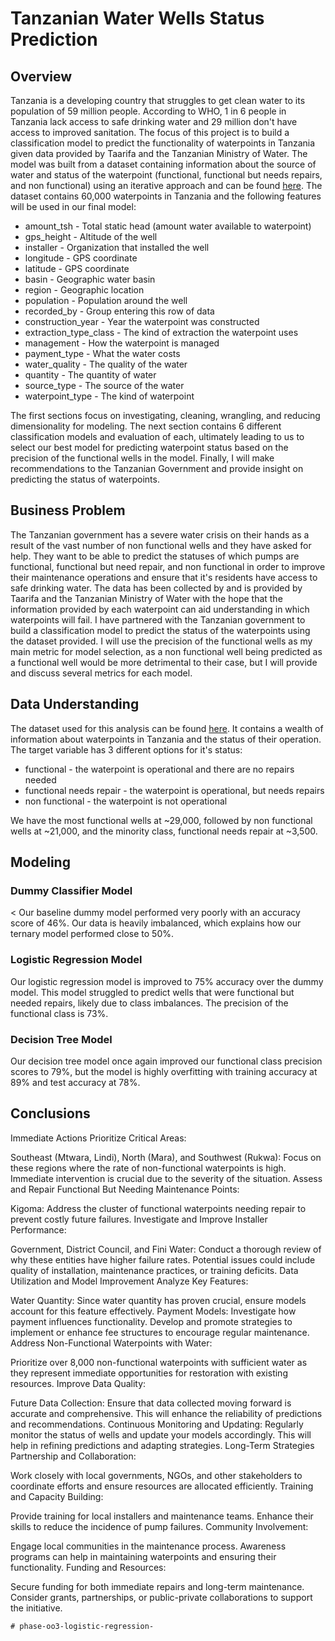 # Tanzanian Water Wells Status Prediction


## Overview

Tanzania is a developing country that struggles to get clean water to its population of 59 million people. According to WHO, 1 in 6 people in Tanzania lack access to safe drinking water and 29 million don't have access to improved sanitation. The focus of this project is to build a classification model to predict the functionality of waterpoints in Tanzania given data provided by Taarifa and the Tanzanian Ministry of Water. The model was built from a dataset containing information about the source of water and status of the waterpoint (functional, functional but needs repairs, and non functional) using an iterative approach and can be found [here](./data/training_set_values.csv). The dataset contains 60,000 waterpoints in Tanzania and the following features will be used in our final model:

* amount_tsh - Total static head (amount water available to waterpoint)
* gps_height - Altitude of the well
* installer - Organization that installed the well
* longitude - GPS coordinate
* latitude - GPS coordinate
* basin - Geographic water basin
* region - Geographic location
* population - Population around the well
* recorded_by - Group entering this row of data
* construction_year - Year the waterpoint was constructed
* extraction_type_class - The kind of extraction the waterpoint uses
* management - How the waterpoint is managed
* payment_type - What the water costs
* water_quality - The quality of the water
* quantity - The quantity of water
* source_type - The source of the water
* waterpoint_type - The kind of waterpoint

The first sections focus on investigating, cleaning, wrangling, and reducing dimensionality for modeling. The next section contains 6 different classification models and evaluation of each, ultimately leading to us to select our best model for predicting waterpoint status based on the precision of the functional wells in the model. Finally, I will make recommendations to the Tanzanian Government and provide insight on predicting the status of waterpoints.

## Business Problem

The Tanzanian government has a severe water crisis on their hands as a result of the vast number of non functional wells and they have asked for help. They want to be able to predict the statuses of which pumps are functional, functional but need repair, and non functional in order to improve their maintenance operations and ensure that it's residents have access to safe drinking water.  The data has been collected by and is provided by Taarifa and the Tanzanian Ministry of Water with the hope that the information provided by each waterpoint can aid understanding in which waterpoints will fail.
I have partnered with the Tanzanian government to build a classification model to predict the status of the waterpoints using the dataset provided. I will use the precision of the functional wells as my main metric for model selection, as a non functional well being predicted as a functional well would be more detrimental to their case, but I will provide and discuss several metrics for each model.

## Data Understanding

The dataset used for this analysis can be found [here](./data/training_set_values.csv).  It contains a wealth of information about waterpoints in Tanzania and the status of their operation. The target variable has 3 different options for it's status:

* functional - the waterpoint is operational and there are no repairs needed
* functional needs repair - the waterpoint is operational, but needs repairs
* non functional - the waterpoint is not operational 

We have the most functional wells at ~29,000, followed by non functional wells at ~21,000, and the minority class, functional needs repair at ~3,500.

## Modeling

### Dummy Classifier Model 

<
Our baseline dummy model performed very poorly with an accuracy score of 46%. Our data is heavily imbalanced, which explains how our ternary model performed close to 50%.
    
### Logistic Regression Model 


Our logistic regression model is improved to 75% accuracy over the dummy model. This model struggled to predict wells that were functional but needed repairs, likely due to class imbalances. The precision of the functional class is 73%. 
    

### Decision Tree Model 


Our decision tree model once again improved our functional class precision scores to 79%, but the model is highly overfitting with training accuracy at 89% and test accuracy at 78%.


## Conclusions

Immediate Actions
Prioritize Critical Areas:

Southeast (Mtwara, Lindi), North (Mara), and Southwest (Rukwa): Focus on these regions where the rate of non-functional waterpoints is high. Immediate intervention is crucial due to the severity of the situation.
Assess and Repair Functional But Needing Maintenance Points:

Kigoma: Address the cluster of functional waterpoints needing repair to prevent costly future failures.
Investigate and Improve Installer Performance:

Government, District Council, and Fini Water: Conduct a thorough review of why these entities have higher failure rates. Potential issues could include quality of installation, maintenance practices, or training deficits.
Data Utilization and Model Improvement
Analyze Key Features:

Water Quantity: Since water quantity has proven crucial, ensure models account for this feature effectively.
Payment Models: Investigate how payment influences functionality. Develop and promote strategies to implement or enhance fee structures to encourage regular maintenance.
Address Non-Functional Waterpoints with Water:

Prioritize over 8,000 non-functional waterpoints with sufficient water as they represent immediate opportunities for restoration with existing resources.
Improve Data Quality:

Future Data Collection: Ensure that data collected moving forward is accurate and comprehensive. This will enhance the reliability of predictions and recommendations.
Continuous Monitoring and Updating: Regularly monitor the status of wells and update your models accordingly. This will help in refining predictions and adapting strategies.
Long-Term Strategies
Partnership and Collaboration:

Work closely with local governments, NGOs, and other stakeholders to coordinate efforts and ensure resources are allocated efficiently.
Training and Capacity Building:

Provide training for local installers and maintenance teams. Enhance their skills to reduce the incidence of pump failures.
Community Involvement:

Engage local communities in the maintenance process. Awareness programs can help in maintaining waterpoints and ensuring their functionality.
Funding and Resources:

Secure funding for both immediate repairs and long-term maintenance. Consider grants, partnerships, or public-private collaborations to support the initiative.
```
# phase-oo3-logistic-regression-
